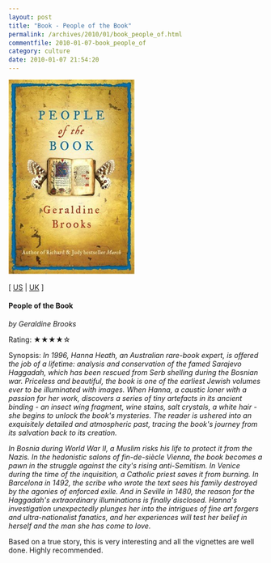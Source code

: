 ```yaml
---
layout: post
title: "Book - People of the Book"
permalink: /archives/2010/01/book_people_of.html
commentfile: 2010-01-07-book_people_of
category: culture
date: 2010-01-07 21:54:20
---
```


<img class="photo right" src="/assets/images/0007177437.jpg" width="250" alt="People of the Book cover" />

\[ [US](http://www.amazon.com/o/asin/0007177437) | [UK](http://www.amazon.co.uk/o/asin/0007177437) \]

#### People of the Book

<em>by Geraldine Brooks</em>

Rating: ★★★★☆

<div class="book_synopsis" markdown="1">
Synopsis: <em>In 1996, Hanna Heath, an Australian rare-book expert, is offered the job of a lifetime: analysis and conservation of the famed Sarajevo Haggadah, which has been rescued from Serb shelling during the Bosnian war. Priceless and beautiful, the book is one of the earliest Jewish volumes ever to be illuminated with images. When Hanna, a caustic loner with a passion for her work, discovers a series of tiny artefacts in its ancient binding - an insect wing fragment, wine stains, salt crystals, a white hair - she begins to unlock the book's mysteries. The reader is ushered into an exquisitely detailed and atmospheric past, tracing the book's journey from its salvation back to its creation.</em>

<em>In Bosnia during World War II, a Muslim risks his life to protect it from the Nazis. In the hedonistic salons of fin-de-siècle Vienna, the book becomes a pawn in the struggle against the city's rising anti-Semitism. In Venice during the time of the inquisition, a Catholic priest saves it from burning. In Barcelona in 1492, the scribe who wrote the text sees his family destroyed by the agonies of enforced exile. And in Seville in 1480, the reason for the Haggadah's extraordinary illuminations is finally disclosed. Hanna's investigation unexpectedly plunges her into the intrigues of fine art forgers and ultra-nationalist fanatics, and her experiences will test her belief in herself and the man she has come to love. </em>

</div>
Based on a true story, this is very interesting and all the vignettes are well done. Highly recommended.
